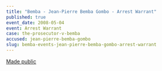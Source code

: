 ```yaml
---
title: "Bemba - Jean-Pierre Bemba Gombo - Arrest Warrant"
published: true
event_date: 2008-05-04
event: Arrest Warrant
case: the-prosecutor-v-bemba
accused: jean-pierre-bemba-gombo
slug: bemba-events-jean-pierre-bemba-gombo-arrest-warrant
---
```


[Made public](http://www.icc-cpi.int/iccdocs/doc/doc1694691.pdf)

